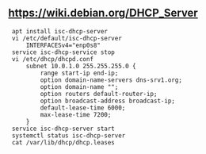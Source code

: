 ## https://wiki.debian.org/DHCP_Server
     apt install isc-dhcp-server
     vi /etc/default/isc-dhcp-server
         INTERFACESv4="enp0s8"
     service isc-dhcp-service stop
     vi /etc/dhcp/dhcpd.conf
         subnet 10.0.1.0 255.255.255.0 {
             range start-ip end-ip;
             option domain-name-servers dns-srv1.org;
             option domain-name "";
             option routers default-router-ip;
             option broadcast-address broadcast-ip;
             default-lease-time 6000;
             max-lease-time 7200;
         }
     service isc-dhcp-server start
     systemctl status isc-dhcp-server
     cat /var/lib/dhcp/dhcp.leases
